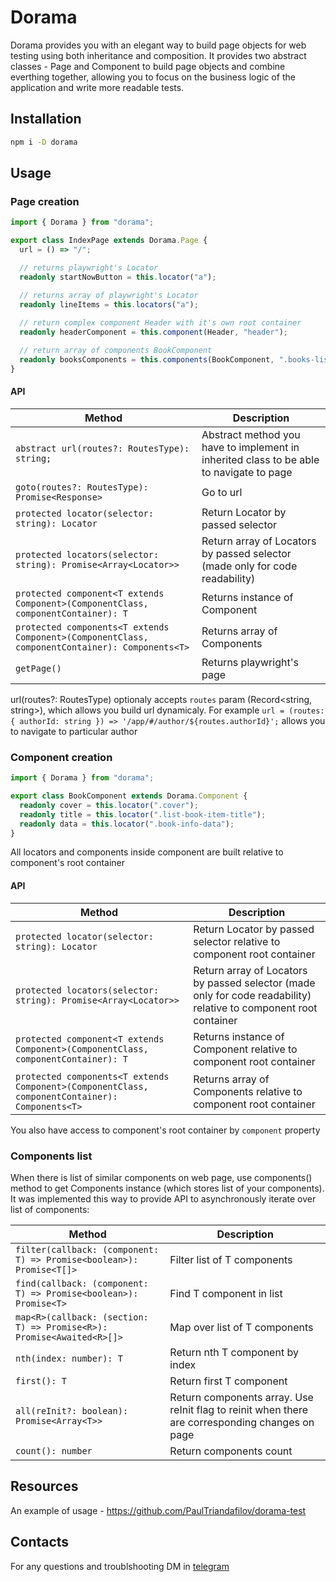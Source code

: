 # Dorama
Dorama provides you with an elegant way to build page objects for web testing using both inheritance and composition.
It provides two abstract classes - Page and Component to build page objects and combine everthing together, allowing you to focus on the business logic of the application and write more readable tests.

## Installation
```sh
npm i -D dorama
```

## Usage
### Page creation

```ts
import { Dorama } from "dorama";

export class IndexPage extends Dorama.Page {
  url = () => "/";

  // returns playwright's Locator
  readonly startNowButton = this.locator("a");

  // returns array of playwright's Locator
  readonly lineItems = this.locators("a");
  
  // return complex component Header with it's own root container
  readonly headerComponent = this.component(Header, "header");

  // return array of components BookComponent
  readonly booksComponents = this.components(BookComponent, ".books-list li");
}
```

#### API

| Method      | Description                              |
|------------|---------------------------------------|
| `abstract url(routes?: RoutesType): string;`  | Abstract method you have to implement in inherited class to be able to navigate to page |
| `goto(routes?: RoutesType): Promise<Response>` | Go to url |
| `protected locator(selector: string): Locator ` | Return Locator by passed selector |
| `protected locators(selector: string): Promise<Array<Locator>> ` | Return array of Locators by passed selector (made only for code readability) |
| `protected component<T extends Component>(ComponentClass, componentContainer): T` | Returns instance of Component |
| `protected components<T extends Component>(ComponentClass, componentContainer): Components<T>` | Returns array of Components |
| `getPage()` | Returns playwright's page |

url(routes?: RoutesType) optionaly accepts `routes` param (Record<string, string>), which allows you build url dynamicaly. For example `url = (routes: { authorId: string }) => '/app/#/author/${routes.authorId}';` allows you to navigate to particular author

### Component creation

```ts
import { Dorama } from "dorama";

export class BookComponent extends Dorama.Component {
  readonly cover = this.locator(".cover");
  readonly title = this.locator(".list-book-item-title");
  readonly data = this.locator(".book-info-data");
}
```

All locators and components inside component are built relative to component's root container

#### API

| Method      | Description                              |
|------------|---------------------------------------|
| `protected locator(selector: string): Locator ` | Return Locator by passed selector relative to component root container |
| `protected locators(selector: string): Promise<Array<Locator>> ` | Return array of Locators by passed selector (made only for code readability) relative to component root container |
| `protected component<T extends Component>(ComponentClass, componentContainer): T` | Returns instance of Component relative to component root container |
| `protected components<T extends Component>(ComponentClass, componentContainer): Components<T>` | Returns array of Components relative to component root container|

You also have access to component's root container by `component` property

### Components list

When there is list of similar components on web page, use components() method to get Components instance (which stores list of your components). It was implemented this way to provide API to asynchronously iterate over list of components:

| Method      | Description                              |
|------------|---------------------------------------|
| `filter(callback: (component: T) => Promise<boolean>): Promise<T[]>` | Filter list of T components |
| `find(callback: (component: T) => Promise<boolean>): Promise<T>` | Find T component in list |
| `map<R>(callback: (section: T) => Promise<R>): Promise<Awaited<R>[]>` | Map over list of T components |
| `nth(index: number): T` | Return nth T component by index |
| `first(): T` | Return first T component |
| `all(reInit?: boolean): Promise<Array<T>>` | Return components array. Use reInit flag to reinit when there are corresponding changes on page |
| `count(): number` | Return components count |

## Resources
An example of usage - https://github.com/PaulTriandafilov/dorama-test

## Contacts
For any questions and troublshooting DM in [telegram](https://t.me/sonic_808)
